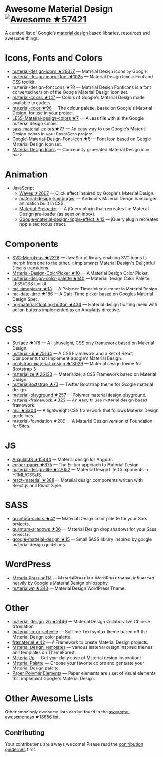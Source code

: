 # Awesome Material Design [![Awesome](https://cdn.rawgit.com/sindresorhus/awesome/d7305f38d29fed78fa85652e3a63e154dd8e8829/media/badge.svg) ★57421](https://github.com/sindresorhus/awesome)

A curated list of Google's [material design](http://www.google.com/design/spec) based libraries, resources and awesome things.

Icons, Fonts and Colors
==
  - [material-design-icons ★29337](https://github.com/google/material-design-icons) — Material Design icons by Google.
  - [material-design-iconic-font ★1025](https://github.com/zavoloklom/material-design-iconic-font) — Material Design Iconic Font and CSS toolkit.
  - [material-design-fonticons ★78](https://github.com/designjockey/material-design-fonticons) — Material Design Fonticons is a font converted version of the Google Material Design Icon set.
  - [material-colors ★147](https://github.com/shuhei/material-colors) — Colors of Google's Material Design made available to coders.
  - [material-color ★98](https://github.com/mrmlnc/material-color) — The colour palette, based on Google's Material Design, for use in your project.
  - [LESS-Material-design-colors ★7](https://github.com/tisign/LESS-Material-design-colors) — A .less file with al the Google material design colors.
  - [sass-material-colors ★77](https://github.com/minusfive/sass-material-colors) — An easy way to use Google's Material Design colors in your Sass/Scss project.
  - [Google-Material-Design-Font-Icon ★5](https://github.com/Seb-L/Google-Material-Design-Font-Icon) — Font Icon based on Google Material Design Icon set.
  - [Material Design Icons](https://materialdesignicons.com/) — Community generated Material Design icon pack.

Animation
==
  - JavaScript
    - [Waves ★2607](https://github.com/fians/Waves) — Click effect inspired by Google's Material Design.
    - [material-design-hamburger](https://github.com/swirlycheetah/material-design-hamburger) — Android's Material Design hamburger animation built in CSS.
    - [Material-Preloader](https://github.com/aarondo/Material-Preloader) — A jQuery plugin that recreates the Material Design pre-loader (as seen on inbox).
    - [Google-material-design-ripple-effect ★13](https://github.com/ninox92/Google-material-design-ripple-effect) — jQuery plugin recreates ripple and focus effect.
  
Components
==
  - [SVG-Morpheus ★2328](https://github.com/alexk111/SVG-Morpheus) — JavaScript library enabling SVG icons to morph from one to the other. It implements Material Design's Delightful Details transitions.
  - [Material-Design-ColorPicker ★10](https://github.com/Fraina/Material-Design-ColorPicker) — A Material Design Color Picker.
  - [material-design-color-palette ★140](https://github.com/zavoloklom/material-design-color-palette) — Material Design Color Palette: LESS/CSS toolkit.
  - [md-timepicker ★13](https://github.com/dotlouis/md-timepicker) — A Polymer Timepicker element in Material Design.
  - [md-date-time ★186](https://github.com/SimeonC/md-date-time) — A Date-Time picker based on Googles Material Design Spec.
  - [ng-material-floating-button ★434](https://github.com/nobitagit/ng-material-floating-button) — Material design floating menu with action buttons implemented as an Angularjs directive.


CSS
==
  - [Surface ★178](https://github.com/mildrenben/surface) — A lightweight, CSS only framework based on Material Design.
  - [material-ui ★25164](https://github.com/callemall/material-ui) — A CSS Framework and a Set of React Components that Implement Google's Material Design.
  - [bootstrap-material-design ★18029](https://github.com/FezVrasta/bootstrap-material-design) — Material design theme for Bootstrap 3.
  - [materialize ★26133](https://github.com/Dogfalo/materialize) — Materialize, a CSS Framework based on Material Design.
  - [materialBootstrap ★73](https://github.com/throrin19/materialBootstrap) — Twitter Bootstrap theme for Google material design.
  - [material-playground ★257](https://github.com/ebidel/material-playground) — Polymer material design playground.
  - [material-framework ★323](https://github.com/nt1m/material-framework) — An easy to use material design based framework.
  - [mui ★3304](https://github.com/muicss/mui) — A lightweight CSS framework that follows Material Design guidelines.
  - [material-foundation ★289](https://github.com/eucalyptuss/material-foundation) — A Material Design version of Foundation for Sites.

JS
==
  - [AngularJS ★15444](https://github.com/angular/material) — Material design for Angular.
  - [ember-paper ★675](https://github.com/miguelcobain/ember-paper) — The Ember approach to Material Design.
  - [material-design-lite ★27052](https://github.com/google/material-design-lite) — Material Design Lite Components in HTML/CSS/JS.
  - [react-material ★388](https://github.com/BerkeleyTrue/react-material) — Material design components written with React.js and React Style.


SASS
==
  - [quantum-colors ★42](https://github.com/nkpfstr/quantum-colors) — Material Design color palette for your Sass projects.
  - [quantum-shadows ★36](https://github.com/nkpfstr/quantum-shadows) — Material Design drop shadows for your Sass projects.
  - [google-material-design ★15](https://github.com/axyz/google-material-design) — Small SASS library inspired by google material design guidelines.


WordPress
==
  - [MaterialPress ★114](https://github.com/alexpatin/MaterialPress) — MaterialPress is a WordPress theme, influenced heavily by Google's Material Design philosophy.
  - [materialwp ★343](https://github.com/braginteractive/materialwp) — Material Design WordPress Theme.

Other
==
  - [material_design_zh ★2446](https://github.com/1sters/material_design_zh) — Material Design Collaborative Chinese translation
  - [material-color-scheme](https://github.com/paradox41/material-color-scheme) — Sublime Text syntax theme based off the Material Design color palette.
  - [framaterial ★42](https://github.com/Framaterial/framaterial) — A Framework to create Material Design projects.
  - [Material Design Templates](http://themeforest.net/tags/material%20design) — Various material design inspired themes and templates on ThemeForest.
  - [MaterialUp](http://www.materialup.com/) — Get your daily dose of Material design inspiration!
  - [Material Palette](http://www.materialpalette.com/) — Choose your favorite colors and generate your Material Design palette.
  - [Paper Polymer Elements](https://elements.polymer-project.org/browse?package=paper-elements) — Paper elements are a set of visual elements that implement Google's Material Design.
  
# Other Awesome Lists
Other amazingly awesome lists can be found in the [awesome-awesomeness ★18656](https://github.com/bayandin/awesome-awesomeness) list.

## Contributing

Your contributions are always welcome! Please read the [contribution guidelines](contributing.md) first.
